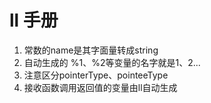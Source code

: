 # ll 手册

1. 常数的name是其字面量转成string
2. 自动生成的 %1、%2等变量的名字就是1、2...
3. 注意区分pointerType、pointeeType
4. 接收函数调用返回值的变量由ll自动生成